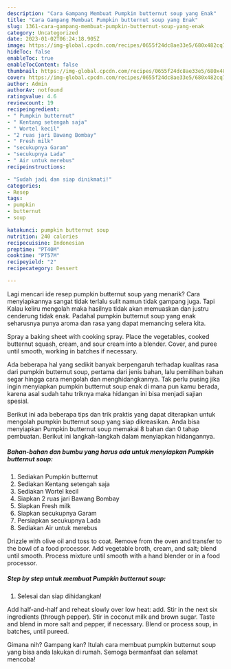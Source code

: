 ```yaml
---
description: "Cara Gampang Membuat Pumpkin butternut soup yang Enak"
title: "Cara Gampang Membuat Pumpkin butternut soup yang Enak"
slug: 1361-cara-gampang-membuat-pumpkin-butternut-soup-yang-enak
category: Uncategorized
date: 2023-01-02T06:24:18.905Z
image: https://img-global.cpcdn.com/recipes/0655f24dc8ae33e5/680x482cq70/pumpkin-butternut-soup-foto-resep-utama.jpg
hideToc: false
enableToc: true
enableTocContent: false
thumbnail: https://img-global.cpcdn.com/recipes/0655f24dc8ae33e5/680x482cq70/pumpkin-butternut-soup-foto-resep-utama.jpg
cover: https://img-global.cpcdn.com/recipes/0655f24dc8ae33e5/680x482cq70/pumpkin-butternut-soup-foto-resep-utama.jpg
author: Admin
authorAv: notfound
ratingvalue: 4.6
reviewcount: 19
recipeingredient:
- " Pumpkin butternut"
- " Kentang setengah saja"
- " Wortel kecil"
- "2 ruas jari Bawang Bombay"
- " Fresh milk"
- "secukupnya Garam"
- "secukupnya Lada"
- " Air untuk merebus"
recipeinstructions:

- "Sudah jadi dan siap dinikmati!"
categories:
- Resep
tags:
- pumpkin
- butternut
- soup

katakunci: pumpkin butternut soup 
nutrition: 240 calories
recipecuisine: Indonesian
preptime: "PT40M"
cooktime: "PT57M"
recipeyield: "2"
recipecategory: Dessert

---
```



Lagi mencari ide resep pumpkin butternut soup yang menarik? Cara menyiapkannya sangat tidak terlalu sulit namun tidak gampang juga. Tapi Kalau keliru mengolah maka hasilnya tidak akan memuaskan dan justru cenderung tidak enak. Padahal pumpkin butternut soup yang enak seharusnya punya aroma dan rasa yang dapat memancing selera kita.


Spray a baking sheet with cooking spray. Place the vegetables, cooked butternut squash, cream, and sour cream into a blender. Cover, and puree until smooth, working in batches if necessary.

Ada beberapa hal yang sedikit banyak berpengaruh terhadap kualitas rasa dari pumpkin butternut soup, pertama dari jenis bahan, lalu pemilihan bahan segar hingga cara mengolah dan menghidangkannya. Tak perlu pusing jika ingin menyiapkan pumpkin butternut soup enak di mana pun kamu berada, karena asal sudah tahu triknya maka hidangan ini bisa menjadi sajian spesial.


Berikut ini ada beberapa tips dan trik praktis yang dapat diterapkan untuk mengolah pumpkin butternut soup yang siap dikreasikan. Anda bisa menyiapkan Pumpkin butternut soup memakai 8 bahan dan 0 tahap pembuatan. Berikut ini langkah-langkah dalam menyiapkan hidangannya.

<!--inarticleads1-->

##### Bahan-bahan dan bumbu yang harus ada untuk menyiapkan Pumpkin butternut soup:

1. Sediakan  Pumpkin butternut
1. Sediakan  Kentang setengah saja
1. Sediakan  Wortel kecil
1. Siapkan 2 ruas jari Bawang Bombay
1. Siapkan  Fresh milk
1. Siapkan secukupnya Garam
1. Persiapkan secukupnya Lada
1. Sediakan  Air untuk merebus


Drizzle with olive oil and toss to coat. Remove from the oven and transfer to the bowl of a food processor. Add vegetable broth, cream, and salt; blend until smooth. Process mixture until smooth with a hand blender or in a food processor. 

<!--inarticleads2-->

##### Step by step untuk membuat Pumpkin butternut soup:


1. Selesai dan siap dihidangkan!

Add half-and-half and reheat slowly over low heat: add. Stir in the next six ingredients (through pepper). Stir in coconut milk and brown sugar. Taste and blend in more salt and pepper, if necessary. Blend or process soup, in batches, until pureed. 

Gimana nih? Gampang kan? Itulah cara membuat pumpkin butternut soup yang bisa anda lakukan di rumah. Semoga bermanfaat dan selamat mencoba!
